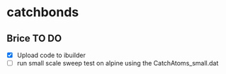 # catchbonds

## Brice TO DO
- [x] Upload code to ibuilder
- [ ] run small scale sweep test on alpine using the CatchAtoms_small.dat
